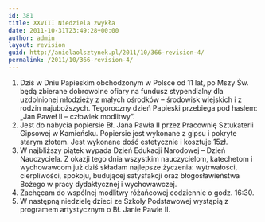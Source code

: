 ```yaml
---
id: 381
title: XXVIII Niedziela zwykła
date: 2011-10-31T23:49:28+00:00
author: admin
layout: revision
guid: http://anielaolsztynek.pl/2011/10/366-revision-4/
permalink: /2011/10/366-revision-4/
---
```

  1. Dziś w Dniu Papieskim obchodzonym w Polsce od 11 lat, po Mszy Św. będą zbierane dobrowolne ofiary na fundusz stypendialny dla uzdolnionej młodzieży z małych ośrodków &#8211; środowisk wiejskich i z rodzin najuboższych. Tegoroczny dzień Papieski przebiega pod hasłem: &#8222;Jan Paweł II &#8211; człowiek modlitwy&#8221;.
  2. Jest do nabycia popiersie Bł. Jana Pawła II przez Pracownię Sztukaterii Gipsowej w Kamieńsku. Popiersie jest wykonane z gipsu i pokryte starym złotem. Jest wykonane dość estetycznie i kosztuje 15zł.
  3. W najbliższy piątek wypada Dzień Edukacji Narodowej &#8211; Dzień Nauczyciela. Z okazji tego dnia wszystkim nauczycielom, katechetom i wychowawcom już dziś składam najlepsze życzenia: wytrwałości, cierpliwości, spokoju, budującej satysfakcji oraz błogosławieństwa Bożego w pracy dydaktycznej i wychowawczej.
  4. Zachęcam do wspólnej modlitwy różańcowej codziennie o godz. 16:30.
  5. W następną niedzielę dzieci ze Szkoły Podstawowej wystąpią z programem artystycznym o Bł. Janie Pawle II.